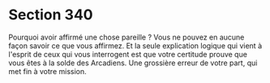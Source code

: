 # Section 340

Pourquoi avoir affirmé une chose pareille ? Vous ne pouvez en 
aucune façon savoir ce que vous affirmez. Et la seule explication 
logique qui vient à l'esprit de ceux qui vous interrogent est que 
votre certitude prouve que vous êtes à la solde des Arcadiens. 
Une grossière erreur de votre part, qui met fin à votre mission.